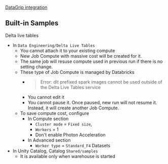 
[DataGrip integration](https://github.com/davidkhala/code-dev-collection/blob/main/jetbrain/dataGrip/databricks.md)

## Built-in Samples

Delta live tables
- In `Data Engineering/Delta Live Tables`
  - You cannot attach it to your existing compute
  - New Job Compute with massive cost will be created for it.
  - The same job will resuse compute used in previous run if there is no setting change.
  - These type of Job Compute is managed by Databricks
    - > Error: dlt prefixed spark images cannot be used outside of the Delta Live Tables service
    - You cannot edit it
    - You cannot pause it. Once paused, new run will not resume it. Instead, it will create another Job Compute. 
  - To save compute cost, configure 
    - In Compute section
      - `Cluster mode` = `Fixed size`, 
      - `Workers` = 1
      - Don't enable Photon Acceleration
    - In Advanced section
      - `Worker type` = `Standard_F4`
Datasets
- In Unity Catalog, Catalog `Shared/samples`
  - It is available only when warehouse is started
